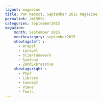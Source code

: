 ```yaml
---
layout: magazine
title: PHP Reboot, September 2015 magazine
permalink: /m1509/
categories: September2015
magazine:
    month: September 2015
    monthcategory: september2015
    showtagsleft :
      - Drupal
      - Laravel
      - SlimFramework
      - Symfony
      - ZendExpressive
    showtagsright :
      - Php7
      - Library
      - Concept
      - Views
      - Tools
---
```

